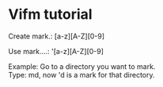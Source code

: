 # Vifm tutorial

Create mark.: [a-z][A-Z][0-9]

Use mark....: '[a-z][A-Z][0-9]

Example: Go to a directory you want to mark.<br>
Type: md, now 'd is a mark for that directory.<br>


